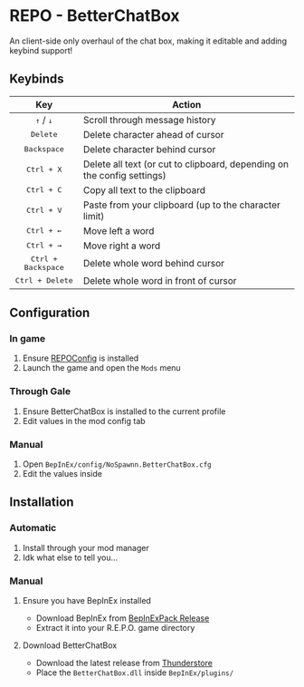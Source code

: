 # REPO - BetterChatBox

An client-side only overhaul of the chat box, making it editable and adding keybind support!

## Keybinds

|                   Key                   | Action                                                                  |
| :-------------------------------------: | ----------------------------------------------------------------------- |
| <kbd>&#8593;</kbd> / <kbd>&#8595;</kbd> | Scroll through message history                                          |
|            <kbd>Delete</kbd>            | Delete character ahead of cursor                                        |
|          <kbd>Backspace</kbd>           | Delete character behind cursor                                          |
|           <kbd>Ctrl + X</kbd>           | Delete all text (or cut to clipboard, depending on the config settings) |
|           <kbd>Ctrl + C</kbd>           | Copy all text to the clipboard                                          |
|           <kbd>Ctrl + V</kbd>           | Paste from your clipboard (up to the character limit)                   |
|        <kbd>Ctrl + &#8592;</kbd>        | Move left a word                                                        |
|        <kbd>Ctrl + &#8594;</kbd>        | Move right a word                                                       |
|       <kbd>Ctrl + Backspace</kbd>       | Delete whole word behind cursor                                         |
|        <kbd>Ctrl + Delete</kbd>         | Delete whole word in front of cursor                                    |

## Configuration

### In game

1. Ensure [REPOConfig](https://thunderstore.io/c/repo/p/nickklmao/REPOConfig/) is installed
2. Launch the game and open the `Mods` menu

### Through Gale

1. Ensure BetterChatBox is installed to the current profile
2. Edit values in the mod config tab


### Manual

1. Open `BepInEx/config/NoSpawnn.BetterChatBox.cfg`
2. Edit the values inside

## Installation

### Automatic

1. Install through your mod manager
2. Idk what else to tell you...

### Manual

1. Ensure you have BepInEx installed
    - Download BepInEx from [BepInExPack Release](https://thunderstore.io/c/repo/p/BepInEx/BepInExPack/)
    - Extract it into your R.E.P.O. game directory

2. Download BetterChatBox
    - Download the latest release from [Thunderstore](https://thunderstore.io/c/repo/p/NoSpawnn/BetterChatBox/)
    - Place the `BetterChatBox.dll` inside `BepInEx/plugins/`

